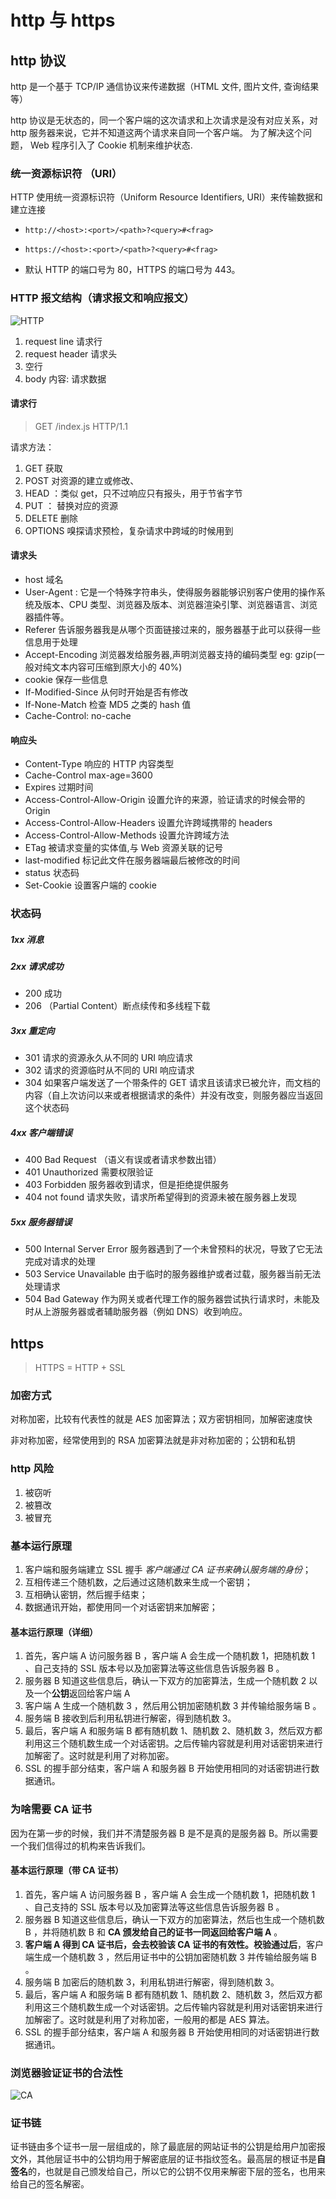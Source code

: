 # http 与 https

## http 协议

http 是一个基于 TCP/IP 通信协议来传递数据（HTML 文件, 图片文件, 查询结果等）

http 协议是无状态的，同一个客户端的这次请求和上次请求是没有对应关系，对 http 服务器来说，它并不知道这两个请求来自同一个客户端。 为了解决这个问题， Web 程序引入了 Cookie 机制来维护状态.

### 统一资源标识符 （URI）

HTTP 使用统一资源标识符（Uniform Resource Identifiers, URI）来传输数据和建立连接

-   `http://<host>:<port>/<path>?<query>#<frag>`

-   `https://<host>:<port>/<path>?<query>#<frag>`

-   默认 HTTP 的端口号为 80，HTTPS 的端口号为 443。

### HTTP 报文结构（请求报文和响应报文）

![HTTP](../image/http.png)

1. request line 请求行
2. request header 请求头
3. 空行
4. body 内容: 请求数据

#### 请求行

> GET /index.js HTTP/1.1

请求方法：

1. GET 获取
2. POST 对资源的建立或修改、
3. HEAD ：类似 get，只不过响应只有报头，用于节省字节
4. PUT ： 替换对应的资源
5. DELETE 删除
6. OPTIONS 嗅探请求预检，复杂请求中跨域的时候用到

#### 请求头

-   host 域名
-   User-Agent : 它是一个特殊字符串头，使得服务器能够识别客户使用的操作系统及版本、CPU 类型、浏览器及版本、浏览器渲染引擎、浏览器语言、浏览器插件等。
-   Referer 告诉服务器我是从哪个页面链接过来的，服务器基于此可以获得一些信息用于处理
-   Accept-Encoding 浏览器发给服务器,声明浏览器支持的编码类型 eg: gzip(一般对纯文本内容可压缩到原大小的 40%)
-   cookie 保存一些信息
-   If-Modified-Since 从何时开始是否有修改
-   If-None-Match 检查 MD5 之类的 hash 值
-   Cache-Control: no-cache

#### 响应头

-   Content-Type 响应的 HTTP 内容类型
-   Cache-Control max-age=3600
-   Expires 过期时间
-   Access-Control-Allow-Origin 设置允许的来源，验证请求的时候会带的 Origin
-   Access-Control-Allow-Headers 设置允许跨域携带的 headers
-   Access-Control-Allow-Methods 设置允许跨域方法
-   ETag 被请求变量的实体值,与 Web 资源关联的记号
-   last-modified 标记此文件在服务器端最后被修改的时间
-   status 状态码
-   Set-Cookie 设置客户端的 cookie

### 状态码

##### 1xx 消息

##### 2xx 请求成功

-   200 成功
-   206 （Partial Content）断点续传和多线程下载

##### 3xx 重定向

-   301 请求的资源永久从不同的 URI 响应请求
-   302 请求的资源临时从不同的 URI 响应请求
-   304 如果客户端发送了一个带条件的 GET 请求且该请求已被允许，而文档的内容（自上次访问以来或者根据请求的条件）并没有改变，则服务器应当返回这个状态码

##### 4xx 客户端错误

-   400 Bad Request （语义有误或者请求参数出错）
-   401 Unauthorized 需要权限验证
-   403 Forbidden 服务器收到请求，但是拒绝提供服务
-   404 not found 请求失败，请求所希望得到的资源未被在服务器上发现

##### 5xx 服务器错误

-   500 Internal Server Error 服务器遇到了一个未曾预料的状况，导致了它无法完成对请求的处理
-   503 Service Unavailable 由于临时的服务器维护或者过载，服务器当前无法处理请求
-   504 Bad Gateway 作为网关或者代理工作的服务器尝试执行请求时，未能及时从上游服务器或者辅助服务器（例如 DNS）收到响应。

## https

> HTTPS = HTTP + SSL

### 加密方式

对称加密，比较有代表性的就是 AES 加密算法；双方密钥相同，加解密速度快

非对称加密，经常使用到的 RSA 加密算法就是非对称加密的；公钥和私钥

### http 风险

1. 被窃听
2. 被篡改
3. 被冒充

### 基本运行原理

1. 客户端和服务端建立 SSL 握手 _客户端通过 CA 证书来确认服务端的身份_；
2. 互相传递三个随机数，之后通过这随机数来生成一个密钥；
3. 互相确认密钥，然后握手结束；
4. 数据通讯开始，都使用同一个对话密钥来加解密；

#### 基本运行原理（详细）

1. 首先，客户端 A 访问服务器 B ，客户端 A 会生成一个随机数 1，把随机数 1 、自己支持的 SSL 版本号以及加密算法等这些信息告诉服务器 B 。
2. 服务器 B 知道这些信息后，确认一下双方的加密算法，生成一个随机数 2 以及一个**公钥**返回给客户端 A
3. 客户端 A 生成一个随机数 3 ，然后用公钥加密随机数 3 并传输给服务端 B 。
4. 服务端 B 接收到后利用私钥进行解密，得到随机数 3。
5. 最后，客户端 A 和服务端 B 都有随机数 1、随机数 2、随机数 3，然后双方都利用这三个随机数生成一个对话密钥。之后传输内容就是利用对话密钥来进行加解密了。这时就是利用了对称加密。
6. SSL 的握手部分结束，客户端 A 和服务器 B 开始使用相同的对话密钥进行数据通讯。

### 为啥需要 CA 证书

因为在第一步的时候，我们并不清楚服务器 B 是不是真的是服务器 B。所以需要一个我们信得过的机构来告诉我们。

#### 基本运行原理（带 CA 证书）

1. 首先，客户端 A 访问服务器 B ，客户端 A 会生成一个随机数 1，把随机数 1 、自己支持的 SSL 版本号以及加密算法等这些信息告诉服务器 B 。
2. 服务器 B 知道这些信息后，确认一下双方的加密算法，然后也生成一个随机数 B ，并将随机数 B 和 **CA 颁发给自己的证书一同返回给客户端 A** 。
3. **客户端 A 得到 CA 证书后，会去校验该 CA 证书的有效性。校验通过后**，客户端生成一个随机数 3 ，然后用证书中的公钥加密随机数 3 并传输给服务端 B 。
4. 服务端 B 加密后的随机数 3，利用私钥进行解密，得到随机数 3。
5. 最后，客户端 A 和服务端 B 都有随机数 1、随机数 2、随机数 3，然后双方都利用这三个随机数生成一个对话密钥。之后传输内容就是利用对话密钥来进行加解密了。这时就是利用了对称加密，一般用的都是 AES 算法。
6. SSL 的握手部分结束，客户端 A 和服务器 B 开始使用相同的对话密钥进行数据通讯。

### 浏览器验证证书的合法性

![CA](../image/http_ca.png)

### 证书链

证书链由多个证书一层一层组成的，除了最底层的网站证书的公钥是给用户加密报文外，其他层证书中的公钥均用于解密底层的证书指纹签名。最高层的根证书是**自签名**的，也就是自己颁发给自己，所以它的公钥不仅用来解密下层的签名，也用来给自己的签名解密。
